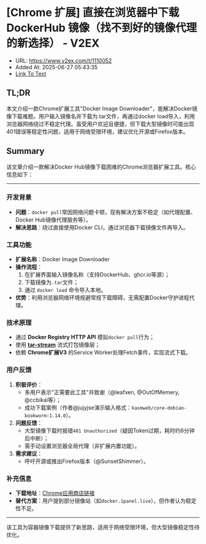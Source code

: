 # [Chrome 扩展] 直接在浏览器中下载 DockerHub 镜像（找不到好的镜像代理的新选择） - V2EX
- URL: https://www.v2ex.com/t/1110052
- Added At: 2025-06-27 05:43:35
- [Link To Text](2025-06-27-[chrome-扩展]-直接在浏览器中下载-dockerhub-镜像（找不到好的镜像代理的新选择）---v2ex_raw.md)

## TL;DR
本文介绍一款Chrome扩展工具"Docker Image Downloader"，能解决Docker镜像下载难题。用户输入镜像名并下载为.tar文件，再通过docker load导入，利用浏览器网络绕过不稳定代理。虽受用户欢迎且便捷，但下载大型镜像时可能出现401错误等稳定性问题，适用于网络受限环境，建议优化开源或Firefox版本。

## Summary
该文章介绍一款解决Docker Hub镜像下载困难的Chrome浏览器扩展工具。核心信息如下：

---

### **开发背景**
- **问题**：`docker pull`常因网络问题卡顿，现有解决方案不稳定（如代理配置、Docker Hub镜像代理服务等）。
- **解决思路**：绕过直接使用Docker CLI，通过浏览器下载镜像文件再导入。

### **工具功能**
- **扩展名称**：Docker Image Downloader
- **操作流程**：  
  1. 在扩展界面输入镜像名称（支持DockerHub、ghcr.io等源）；  
  2. 下载镜像为`.tar`文件；  
  3. 通过 `docker load` 命令导入本地。
- **优势**：利用浏览器网络环境规避常规下载障碍，无需配置Docker守护进程代理。

### **技术原理**
- 通过 **Docker Registry HTTP API** 模拟`docker pull`行为；
- 使用 **[tar-stream](https://github.com/mafintosh/tar-stream)** 流式打包镜像层；
- 依赖 **Chrome扩展V3** 的Service Worker处理Fetch事件，实现流式下载。

### **用户反馈**
1. **积极评价**：  
   - 多用户表示"正需要此工具"并致谢（@leafxen, @OutOfMemery, @ccbikai等）；  
   - 成功下载案例（作者@jujyjse演示输入格式：`kasmweb/core-debian-bookworm:1.14.0`）。
2. **问题反馈**：  
   - 大型镜像下载时报错`401 Unauthorized`（疑因Token过期，耗时约6分钟后中断）；  
   - 需手动设置浏览器全局代理（非扩展内置功能）。
3. **需求建议**：  
   - 呼吁开源或推出Firefox版本（@SunsetShimmer）。

### **补充信息**
- **下载地址**：[Chrome应用商店链接](https://chromewebstore.google.com/detail/docker-image-downloader/dfpojffmnkiglpjpjodlpmoejdcfobnd)  
- **替代方案**：用户提到部分镜像站（如`docker.1panel.live`），但作者认为稳定性不足。

--- 
该工具为容器镜像下载提供了新思路，适用于网络受限环境，但大型镜像稳定性待优化。

